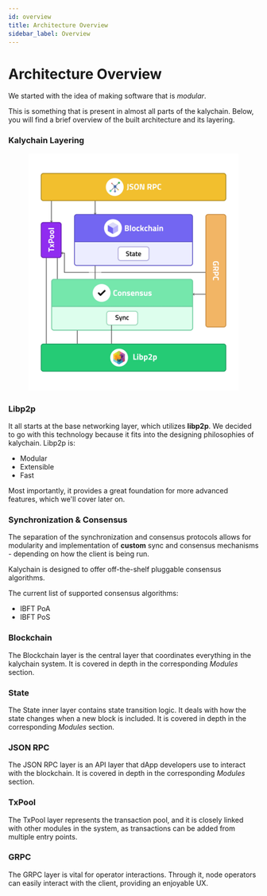 ```yaml
---
id: overview
title: Architecture Overview
sidebar_label: Overview
---
```


# Architecture Overview

We started with the idea of making software that is _modular_.

This is something that is present in almost all parts of the kalychain. Below, you will find a brief overview of the built architecture and its layering.

### Kalychain Layering

<figure><img src="../../.gitbook/assets/imagen (9).png" alt=""><figcaption></figcaption></figure>

### Libp2p

It all starts at the base networking layer, which utilizes **libp2p**. We decided to go with this technology because it fits into the designing philosophies of kalychain. Libp2p is:

* Modular
* Extensible
* Fast

Most importantly, it provides a great foundation for more advanced features, which we'll cover later on.

### Synchronization & Consensus

The separation of the synchronization and consensus protocols allows for modularity and implementation of **custom** sync and consensus mechanisms - depending on how the client is being run.

Kalychain is designed to offer off-the-shelf pluggable consensus algorithms.

The current list of supported consensus algorithms:

* IBFT PoA
* IBFT PoS

### Blockchain

The Blockchain layer is the central layer that coordinates everything in the kalychain system. It is covered in depth in the corresponding _Modules_ section.

### State

The State inner layer contains state transition logic. It deals with how the state changes when a new block is included. It is covered in depth in the corresponding _Modules_ section.

### JSON RPC

The JSON RPC layer is an API layer that dApp developers use to interact with the blockchain. It is covered in depth in the corresponding _Modules_ section.

### TxPool

The TxPool layer represents the transaction pool, and it is closely linked with other modules in the system, as transactions can be added from multiple entry points.

### GRPC

The GRPC layer is vital for operator interactions. Through it, node operators can easily interact with the client, providing an enjoyable UX.
